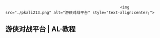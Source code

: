                                                       <img src="./pkali213.png" alt="游侠对战平台" style="text-align:center;">

##                                                                            游侠对战平台 | AL·教程
